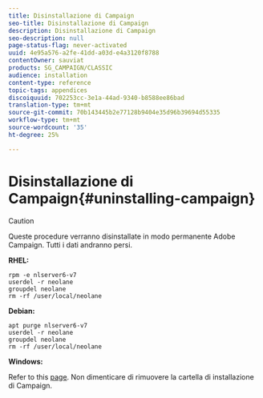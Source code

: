 ```yaml
---
title: Disinstallazione di Campaign
seo-title: Disinstallazione di Campaign
description: Disinstallazione di Campaign
seo-description: null
page-status-flag: never-activated
uuid: 4e95a576-a2fe-41dd-a03d-e4a3120f8788
contentOwner: sauviat
products: SG_CAMPAIGN/CLASSIC
audience: installation
content-type: reference
topic-tags: appendices
discoiquuid: 702253cc-3e1a-44ad-9340-b8588ee86bad
translation-type: tm+mt
source-git-commit: 70b143445b2e77128b9404e35d96b39694d55335
workflow-type: tm+mt
source-wordcount: '35'
ht-degree: 25%

---
```



# Disinstallazione di Campaign{#uninstalling-campaign}

>[!CAUTION]
>
>Queste procedure verranno disinstallate in modo permanente  Adobe Campaign. Tutti i dati andranno persi.

**RHEL:**

```
rpm -e nlserver6-v7
userdel -r neolane
groupdel neolane
rm -rf /user/local/neolane
```

**Debian:**

```
apt purge nlserver6-v7
userdel -r neolane
groupdel neolane
rm -rf /user/local/neolane
```

**Windows:**

Refer to this [page](../../migration/using/migrating-in-windows-for-adobe-campaign-7.md#deleting-and-cleansing-adobe-campaign-previous-version). Non dimenticare di rimuovere la cartella di installazione di Campaign.
